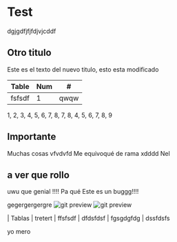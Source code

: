 # Test

dgjgdfjfjfdjvjcddf

## Otro titulo

Este es el texto del nuevo titulo, esto esta modificado

| Table | Num | # |
| - | - | - |
| fsfsdf | 1 | qwqw |

1, 2, 3, 4, 5, 6, 7, 8, 7, 8, 4, 5, 6, 7, 8, 9
## Importante
Muchas cosas
vfvdvfd
Me equivoqué de rama xdddd
Nel
## a ver que rollo
uwu que genial !!!!
Pa qué
Este es un buggg!!!!

gegergergergre
![git preview](https://images.unsplash.com/photo-1556075798-4825dfaaf498?ixlib=rb-1.2.1&q=80&fm=jpg&crop=entropy&cs=tinysrgb&w=2000&fit=max&ixid=eyJhcHBfaWQiOjExNzczfQ)
![git preview](https://www.linuxadictos.com/wp-content/uploads/git-gui.png)

| Tablas | tretert | ffsfsdf
| dfdsfdsf | fgsgdgfdg | dssfdsfs

yo mero